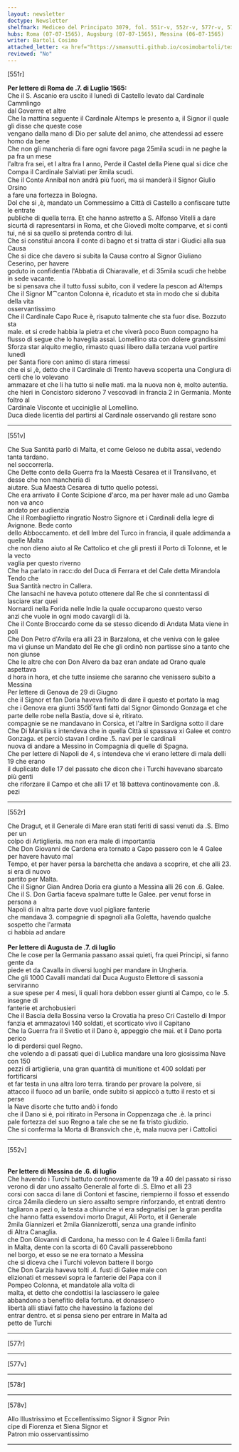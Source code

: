 ```yaml
---
layout: newsletter
doctype: Newsletter
shelfmark: Mediceo del Principato 3079, fol. 551r-v, 552r-v, 577r-v, 578r-v
hubs: Roma (07-07-1565), Augsburg (07-07-1565), Messina (06-07-1565)
writer: Bartoli Cosimo
attached_letter: <a href="https://smansutti.github.io/cosimobartoli/texts/2977_072/">2977_072</a>
reviewed: "No"
---
```


[551r]  
  
  
<strong>Per lettere di Roma de .7. di Luglio 1565:</strong>  
Che il S. Ascanio era uscito il lunedì di Castello levato dal Cardinale Cammlingo  
dal Goverrre et altre  
Che la mattina seguente il Cardinale Altemps le presento a, il Signor il quale gli disse che queste cose  
vengano dalla mano di Dio per salute del animo, che attendessi ad essere homo da bene  
Che non gli mancheria di fare ogni favore paga 25mila scudi in ne paghe la pa fra un mese  
l'altra fra sei, et l altra fra l anno, Perde il Castel della Piene qual si dice che  
Compa il Cardinale Salviati per x̅mila scudi.  
Che il Conte Annibal non andrà più fuori, ma si manderà il Signor Giulio Orsino  
a fare una fortezza in Bologna.  
Dol che si ,è, mandato un Commessimo a Città di Castello a confiscare tutte le entrate  
publiche di quella terra. Et che hanno astretto a S. Alfonso Vitelli a dare  
sicurtà di rapresentarsi in Roma, et che Giovedì molte comparve, et si conti  
tui, né si sa quello si pretenda contro di lui.  
Che si constitui ancora il conte di bagno et si tratta di star i Giudici alla sua Causa  
Che si dice che davero si subita la Causa contro al Signor Giuliano Ceserino, per havere  
goduto in confidentia l'Abbatia di Chiaravalle, et di 35mila scudi che hebbe in sede vacante.  
be si pensava che il tutto fussi subito, con il vedere la pescon ad Altemps  
Che il Signor M⁀canton Colonna è, ricaduto et sta in modo che si dubita della vita  
osservantissimo  
Che il Cardinale Capo Ruce è, risaputo talmente che sta fuor dise. Bozzuto sta  
male. et si crede habbia la pietra et che viverà poco Buon compagno ha  
flusso di segue che lo haveglia assai. Lomellino sta con dolere grandissimi  
Sforza star alquito meglio, rimasto quasi libero dalla terzana vuol partire lunedì  
per Santa fiore con animo di stara rimessi  
che ei si ,è, detto che il Cardinale di Trento haveva scoperta una Congiura di certi che lo volevano  
ammazare et che li ha tutto si nelle mati. ma la nuova non è, molto autentia.  
che hieri in Concistoro siderono 7 vescovadi in francia 2 in Germania. Monte foltro al  
Cardinale Visconte et ucciniglie al Lomellino.  
Duca diede licentia del partirsi al Cardinale osservando gli restare sono  
  
---  

[551v]  
  
  
Che Sua Santità parlò di Malta, et come Geloso ne dubita assai, vedendo tanta tardano.  
nel soccorrerla.  
Che Dette conto della Guerra fra la Maestà Cesarea et il Transilvano, et desse che non mancheria di  
aiutare. Sua Maestà Cesarea di tutto quello potessi.  
Che era arrivato il Conte Scipione d'arco, ma per haver male ad uno Gamba non va anco  
andato per audienzia  
Che il Rombaglietto ringratio Nostro Signore et i Cardinali della legre di Avignone. Bede conto  
dello Abboccamento. et dell Imbre del Turco in francia, il quale addimanda a quelle Malta  
che non dieno aiuto al Re Cattolico et che gli presti il Porto di Tolonne, et le la vecto  
vaglia per questo riverno  
Che ha parlato in racc:do del Duca di Ferrara et del Cale detta Mirandola Tendo che  
Sua Santità nectro in Callera.  
Che lansachi ne haveva potuto ottenere dal Re che si conntentassi di lasciare star quei  
Nornardi nella Forida nelle Indie la quale occuparono questo verso  
anzi che vuole in ogni modo cavargli di là.  
Che il Conte Broccardo come da se stesso dicendo di Andata Mata viene in poli  
Che Don Petro d'Avila era alli 23 in Barzalona, et che veniva con le galee  
ma vi giunse un Mandato del Re che gli ordinò non partisse sino a tanto che non giunse  
Che le altre che con Don Alvero da baz eran andate ad Orano quale aspettava  
d hora in hora, et che tutte insieme che saranno che venissero subito a Messina  
Per lettere di Genova de 29 di Giugno  
che il Signor et fan Doria haveva finito di dare il questo et portato la mag  
che i Genova era giunti 350̅0̅ fanti fatti dal Signor Gimondo Gonzaga et che  
parte delle robe nella Bastia, dove si è, ritirato.  
compagnie se ne mandavano in Corsica, et l'altre in Sardigna sotto il dare  
Che Di Marsilia s intendeva che in quella Città si spassava xi Galee et contro  
Gonzaga. et perciò stavan l ordine .5. navi per le cardinali  
nuova di andare a Messino in Compagnia di quelle di Spagna.  
Che per lettere di Napoli de 4, s intendeva che vi erano lettere di mala delli 19 che erano  
il duplicato delle 17 del passato che dicon che i Turchi havevano sbarcato più genti  
che riforzare il Campo et che alli 17 et 18 batteva continovamente con .8. pezi  
  
---  

[552r]  
  
  
Che Dragut, et il Generale di Mare eran stati feriti di sassi venuti da .S. Elmo per un  
colpo di Artiglieria. ma non era male di importantia  
Che Don Giovanni de Cardona era tornato a Capo passero con le 4 Galee per havere havuto mal  
Tempo, et per haver persa la barchetta che andava a scoprire, et che alli 23. si era di nuovo  
partito per Malta.  
Che il Signor Gian Andrea Doria era giunto a Messina alli 26 con .6. Galee.  
Che il S. Don Gartia faceva spalmare tutte le Galee. per venut forse in persona a  
Napoli di in altra parte dove vuol pigliare fanterie  
che mandava 3. compagnie di spagnoli alla Goletta, havendo qualche sospetto che l'armata  
ci habbia ad andare  
<br/><strong>Per lettere di Augusta de .7. di luglio</strong>  
Che le cose per la Germania passano assai quieti, fra quei Principi, si fanno gente da  
piede et da Cavalla in diversi luoghi per mandare in Ungheria.  
Che gli 1000 Cavalli mandati dal Duca Augusto Elettore di sassonia serviranno  
a sue spese per 4 mesi, li quali hora debbon esser giunti al Campo, co le .5. insegne di  
fanterie et archobusieri  
Che il Bascia della Bossina verso la Crovatia ha preso Cri Castello di Impor  
fanzia et ammazatovi 140 soldati, et scorticato vivo il Capitano  
Che la Guerra fra il Svetio et il Dano è, appeggio che mai. et il Dano porta perico  
lo di perdersi quel Regno.  
che volendo a dì passati quei di Lublica mandare una loro giosissima Nave con 150  
pezzi di artiglieria, una gran quantità di munitione et 400 soldati per fortificarsi  
et far testa in una altra loro terra. tirando per provare la polvere, si  
attacco il fuoco ad un barile, onde subito si appiccò a tutto il resto et si perse  
la Nave disorte che tutto andò i fondo  
che il Dano si è, poi ritirato in Persona in Coppenzaga che .è. la princi  
pale fortezza del suo Regno a tale che se ne fa tristo giudizio.  
Che si conferma la Morta di Bransvich che ,è, mala nuova per i Cattolici  
  
---  

[552v]  
  
  
<br/><strong>Per lettere di Messina de .6. di luglio</strong>  
Che havendo i Turchi battuto continovamente da 19 a 40 del passato si risso  
verono di dar uno assalto Generale al forte di .S. Elmo et alli 23  
corsi con sacca di lane di Contoni et fascine, riempierno il fosso et essendo  
circa 24mila diedero un siero assalto sempre rinforzando, et entrati dentro  
tagliaron a pezi o, la testa a chiunche vi era sdegnatisi per la gran perdita  
che hanno fatta essendovi morto Dragut, Ali Porto, et il Generale  
2mila Giannizeri et 2mila Giannizerotti, senza una grande infinito  
di Altra Canaglia.  
che Don Giovanni di Cardona, ha messo con le 4 Galee li 6mila fanti  
in Malta, dente con la scorta di 60 Cavalli passerebbono  
nel borgo, et esso se ne era tornato a Messina  
che si diceva che i Turchi volevon battere il borgo  
Che Don Garzia haveva tolti .4. fusti di Galee male con  
elizionati et messevi sopra le fanterie del Papa con il  
Pompeo Colonna, et mandatole alla volta di  
malta, et detto che condottisi la lasciassero le galee  
abbandono a benefitio della fortuna. et donassero  
libertà alli stiavi fatto che havessino la fazione del  
entrar dentro. et si pensa sieno per entrare in Malta ad  
petto de Turchi  
  
---  

[577r]  
  
  
  
  
---  

[577v]  
  
  
  
---  

[578r]  
  
  
  
---  

[578v]  
  
  
Allo Illustrissimo et Eccellentissimo Signor il Signor Prin  
cipe di Fiorenza et Siena Signor et  
Patron mio osservantissimo  
  
---  

